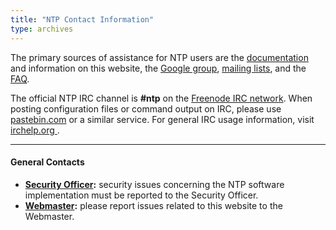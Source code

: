 ```yaml
---
title: "NTP Contact Information"
type: archives
---
```


The primary sources of assistance for NTP users are the [documentation](/archives/4.2.8-series/) and information on this website, the [Google group](https://groups.google.com/g/comp.protocols.time.ntp), [mailing lists](https://lists.ntp.org), and the [FAQ](/ntpfaq/).

The official NTP IRC channel is **#ntp** on the [Freenode IRC network](https://freenode.net/). When posting configuration files or command output on IRC, please use [pastebin.com](https://pastebin.com/) or a similar service. For general IRC usage information, visit [irchelp.org ](https://www.irchelp.org/). 

* * *

#### General Contacts

* **[Security Officer](mailto:security@ntp.org):** security issues concerning the NTP software implementation must be reported to the Security Officer.
* **[Webmaster](mailto:webmaster@ntp.org):** please report issues related to this website to the Webmaster.